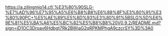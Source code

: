 https://a.zilingmio14.cf/,%E3%80%90SLG-%E7%AD%96%E7%95%A5%E6%B8%B8%E6%88%8F%E3%80%91/%E3%80%90PC+%E5%AE%89%E5%8D%93%E3%80%91%5BSLG%5D%E6%9E%81%E5%BA%A6%E5%BC%82%E5%B8%B8%20V0.9.2/README.md?sign=iD1OC3Droav6Hdbgt7Rk2BWjaG2qRPKMPhgA9czcrSY%3D%3A0